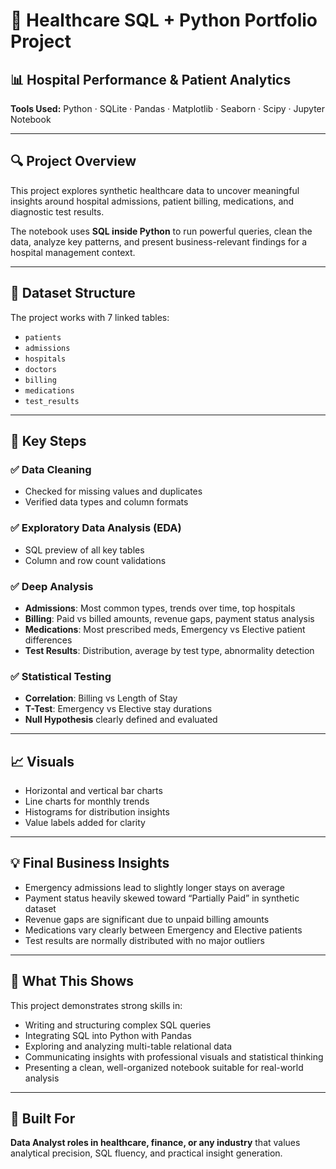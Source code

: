 
# 🏥 Healthcare SQL + Python Portfolio Project

## 📊 Hospital Performance & Patient Analytics  

**Tools Used:** Python · SQLite · Pandas · Matplotlib · Seaborn · Scipy · Jupyter Notebook

---

## 🔍 Project Overview

This project explores synthetic healthcare data to uncover meaningful insights around hospital admissions, patient billing, medications, and diagnostic test results.

The notebook uses **SQL inside Python** to run powerful queries, clean the data, analyze key patterns, and present business-relevant findings for a hospital management context.

---

## 📁 Dataset Structure

The project works with 7 linked tables:

- `patients`
- `admissions`
- `hospitals`
- `doctors`
- `billing`
- `medications`
- `test_results`

---

## 📌 Key Steps

### ✅ Data Cleaning

- Checked for missing values and duplicates
- Verified data types and column formats

### ✅ Exploratory Data Analysis (EDA)

- SQL preview of all key tables
- Column and row count validations

### ✅ Deep Analysis

- **Admissions**: Most common types, trends over time, top hospitals
- **Billing**: Paid vs billed amounts, revenue gaps, payment status analysis
- **Medications**: Most prescribed meds, Emergency vs Elective patient differences
- **Test Results**: Distribution, average by test type, abnormality detection

### ✅ Statistical Testing

- **Correlation**: Billing vs Length of Stay
- **T-Test**: Emergency vs Elective stay durations
- **Null Hypothesis** clearly defined and evaluated

---

## 📈 Visuals

- Horizontal and vertical bar charts
- Line charts for monthly trends
- Histograms for distribution insights
- Value labels added for clarity

---

## 💡 Final Business Insights

- Emergency admissions lead to slightly longer stays on average
- Payment status heavily skewed toward “Partially Paid” in synthetic dataset
- Revenue gaps are significant due to unpaid billing amounts
- Medications vary clearly between Emergency and Elective patients
- Test results are normally distributed with no major outliers

---

## 🧠 What This Shows

This project demonstrates strong skills in:

- Writing and structuring complex SQL queries
- Integrating SQL into Python with Pandas
- Exploring and analyzing multi-table relational data
- Communicating insights with professional visuals and statistical thinking
- Presenting a clean, well-organized notebook suitable for real-world analysis

---

## 🚀 Built For

**Data Analyst roles in healthcare, finance, or any industry** that values analytical precision, SQL fluency, and practical insight generation.
